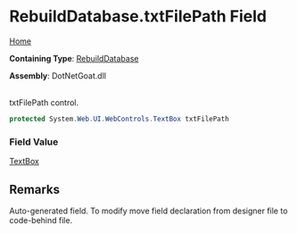 # RebuildDatabase\.txtFilePath Field

[Home](../../../../../README.md)

**Containing Type**: [RebuildDatabase](../README.md)

**Assembly**: DotNetGoat\.dll

\
txtFilePath control\.

```csharp
protected System.Web.UI.WebControls.TextBox txtFilePath
```

### Field Value

[TextBox](https://docs.microsoft.com/en-us/dotnet/api/system.web.ui.webcontrols.textbox)

## Remarks

Auto\-generated field\.
To modify move field declaration from designer file to code\-behind file\.